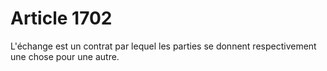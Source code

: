 # Article 1702

L'échange est un contrat par lequel les parties se donnent respectivement une chose pour une autre.
